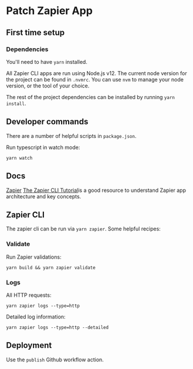 # Patch Zapier App

## First time setup

### Dependencies

You'll need to have `yarn` installed.

All Zapier CLI apps are run using Node.js v12. The current node version for the project can be found in `.nvmrc`. You can use `nvm` to manage your node version, or the tool of your choice.

The rest of the project dependencies can be installed by running `yarn install`.

## Developer commands

There are a number of helpful scripts in `package.json`.

Run typescript in watch mode:

`yarn watch`

## Docs

[Zapier](https://github.com/zapier/zapier-platform/blob/master/packages/cli/README.md.)
[The Zapier CLI Tutorial](https://platform.zapier.com/cli_tutorials/getting-started)is a good resource to understand Zapier app architecture and key concepts.

## Zapier CLI

The zapier cli can be run via `yarn zapier`. Some helpful recipes:

### Validate

Run Zapier validations:

`yarn build && yarn zapier validate`

### Logs

All HTTP requests:

`yarn zapier logs --type=http`

Detailed log information:

`yarn zapier logs --type=http --detailed`

## Deployment

Use the `publish` Github workflow action.
